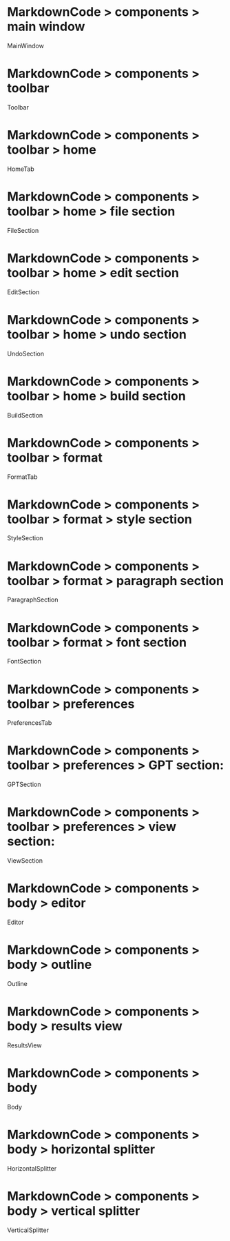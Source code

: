 # MarkdownCode > components > main window
MainWindow
# MarkdownCode > components > toolbar
Toolbar
# MarkdownCode > components > toolbar > home
HomeTab
# MarkdownCode > components > toolbar > home > file section
FileSection
# MarkdownCode > components > toolbar > home > edit section
EditSection
# MarkdownCode > components > toolbar > home > undo section
UndoSection
# MarkdownCode > components > toolbar > home > build section
BuildSection
# MarkdownCode > components > toolbar > format
FormatTab
# MarkdownCode > components > toolbar > format > style section
StyleSection
# MarkdownCode > components > toolbar > format > paragraph section
ParagraphSection
# MarkdownCode > components > toolbar > format > font section
FontSection
# MarkdownCode > components > toolbar > preferences
PreferencesTab
# MarkdownCode > components > toolbar > preferences > GPT section:
GPTSection
# MarkdownCode > components > toolbar > preferences > view section:
ViewSection
# MarkdownCode > components > body > editor
Editor
# MarkdownCode > components > body > outline
Outline
# MarkdownCode > components > body > results view
ResultsView
# MarkdownCode > components > body
Body
# MarkdownCode > components > body > horizontal splitter
HorizontalSplitter
# MarkdownCode > components > body > vertical splitter
VerticalSplitter
